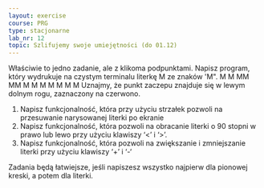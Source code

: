 ```yaml
---
layout: exercise
course: PRG
type: stacjonarne
lab_nr: 12
topic: Szlifujemy swoje umiejętności (do 01.12)
---
```

Właściwie to jedno zadanie, ale z klikoma podpunktami.
Napisz program, który wydrukuje na czystym terminalu literkę M ze znaków 'M". 
M   M
MM MM
M M M
M   M
M   M
Uznajmy, że punkt zaczepu znajduje się w lewym dolnym rogu, zaznaczony na czerwono.
1. Napisz funkcjonalność, która przy użyciu strzałek pozwoli na przesuwanie
narysowanej literki po ekranie
2. Napisz funkcjonalność, która pozwoli na obracanie literki o 90 stopni w prawo lub lewo przy użyciu klawiszy ‘<’ i ‘>’.
3. Napisz funkcjonalność, która pozwoli na zwiększanie i zmniejszanie literki przy użyciu klawiszy ‘+’ i ‘-‘

Zadania będą łatwiejsze, jeśli napiszesz wszystko najpierw dla pionowej kreski, a potem dla literki.